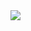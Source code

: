 <div>
  <img src="https://s3.amazonaws.com/alx-intranet.hbtn.io/uploads/medias/2018/6/65f4a1dd9c51265f49d0.png?X-Amz-Algorithm=AWS4-HMAC-SHA256&X-Amz-Credential=AKIARDDGGGOUSBVO6H7D%2F20220804%2Fus-east-1%2Fs3%2Faws4_request&X-Amz-Date=20220804T080758Z&X-Amz-Expires=86400&X-Amz-SignedHeaders=host&X-Amz-Signature=bdaa1006615413e09063536d605f179f7a58bd82e4c3a51b27a4dbf8f94fa474" />
</div>
